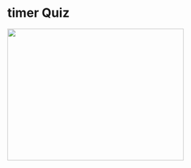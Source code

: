 # timer Quiz

<img src="https://user-images.githubusercontent.com/114325862/223740087-9255388a-2e22-4a9d-8a59-dab55204c3a1.png"  width="400" height="300"/><br>
